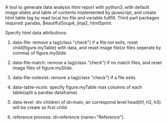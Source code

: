 A tool to generate data analysis html report with python3, with default image slides and table of contents implemented by javascript, and create html table tag by read local tsv file and variable fullfill. Third part packages required: pandas, BeautifulSoup4, jinja2, html5print.

Specify html data attributions:

1. data-file: remove a tag(class "check") if a file not exits, reset child(figure.myTable) with data, and reset image file(or files seperate by comma) of figure.mySlide.

2. data-file-match: remove a tag(class "check") if no match files, and reset image files of figure.mySlide.

3. data-file-notexist: remove a tag(class "check") if a file exits.

4. data-table-ncols: specify figure.myTable max columns of each table(split a pandas dataframe).

5. data-level: div children of id=main, an correspond level head(h1, h2, h3) will be create as first child.

6. reference process: id=reference (name="Reference").


